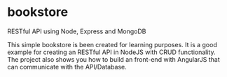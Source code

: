# bookstore
RESTful API using Node, Express and MongoDB

This simple bookstore is been created for learning purposes. 
It is a good example for creating an RESTful API in NodeJS with CRUD functionality.
The project also shows you how to build an front-end with AngularJS that can communicate with the API/Database.
